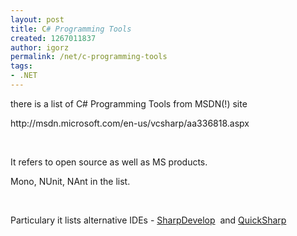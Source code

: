 ```yaml
---
layout: post
title: C# Programming Tools
created: 1267011837
author: igorz
permalink: /net/c-programming-tools
tags:
- .NET
---
```

<p>there is a list of C# Programming Tools from MSDN(!) site</p>
<p>http://msdn.microsoft.com/en-us/vcsharp/aa336818.aspx</p>
<p>&nbsp;</p>
<p>It refers to open source as well as MS products.</p>
<p>Mono, NUnit, NAnt in the list.</p>
<p>&nbsp;</p>
<p>Particulary it lists alternative IDEs - <a href="http://www.icsharpcode.net/opensource/sd/">SharpDevelop</a>&nbsp; and <a href="http://quicksharp.sourceforge.net/">QuickSharp</a></p>
